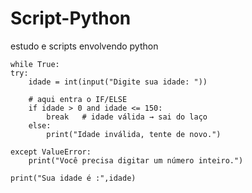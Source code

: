 # Script-Python
estudo e scripts envolvendo python

    while True:  
    try:
        idade = int(input("Digite sua idade: "))
        
        # aqui entra o IF/ELSE
        if idade > 0 and idade <= 150:
            break   # idade válida → sai do laço
        else:
            print("Idade inválida, tente de novo.")

    except ValueError:
        print("Você precisa digitar um número inteiro.")

    print("Sua idade é :",idade)

